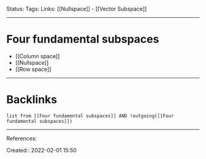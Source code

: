 Status: 
Tags: 
Links: [[Nullspace]] - [[Vector Subspace]]
___
# Four fundamental subspaces
- [[Column space]]
- [[Nullspace]]
- [[Row space]]
___
# Backlinks
```dataview
list from [[Four fundamental subspaces]] AND !outgoing([[Four fundamental subspaces]])
```
___
References:

Created:: 2022-02-01 15:50
